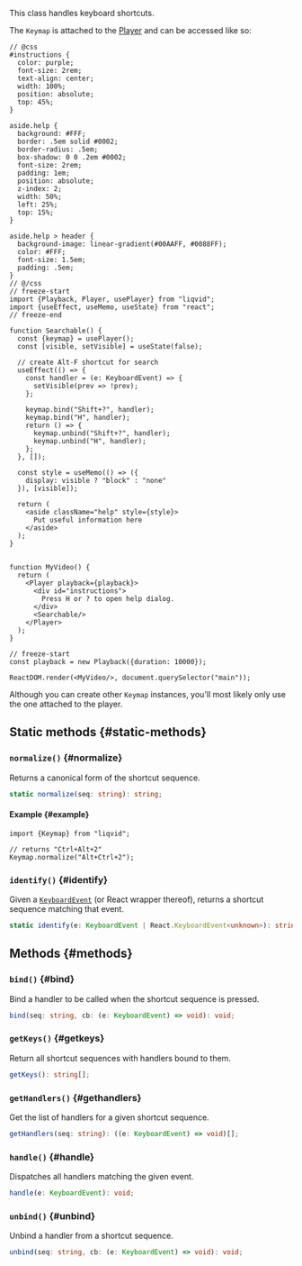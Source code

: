 This class handles keyboard shortcuts.

The `Keymap` is attached to the [Player](./Player.md#keymap) and can be accessed like so:

```tsx liqvid
// @css
#instructions {
  color: purple;
  font-size: 2rem;
  text-align: center;
  width: 100%;
  position: absolute;
  top: 45%;
}

aside.help {
  background: #FFF;
  border: .5em solid #0002;
  border-radius: .5em;
  box-shadow: 0 0 .2em #0002;
  font-size: 2rem;
  padding: 1em;
  position: absolute;
  z-index: 2;
  width: 50%;
  left: 25%;
  top: 15%;
}

aside.help > header {
  background-image: linear-gradient(#00AAFF, #0088FF);
  color: #FFF;
  font-size: 1.5em;
  padding: .5em;
}
// @/css
// freeze-start
import {Playback, Player, usePlayer} from "liqvid";
import {useEffect, useMemo, useState} from "react";
// freeze-end

function Searchable() {
  const {keymap} = usePlayer();
  const [visible, setVisible] = useState(false);

  // create Alt-F shortcut for search
  useEffect(() => {
    const handler = (e: KeyboardEvent) => {
      setVisible(prev => !prev);
    };

    keymap.bind("Shift+?", handler);
    keymap.bind("H", handler);
    return () => {
      keymap.unbind("Shift+?", handler);
      keymap.unbind("H", handler);
    };
  }, []);

  const style = useMemo(() => ({
    display: visible ? "block" : "none"
  }), [visible]);

  return (
    <aside className="help" style={style}>
      Put useful information here
    </aside>
  );
}


function MyVideo() {
  return (
    <Player playback={playback}>
      <div id="instructions">
        Press H or ? to open help dialog.
      </div>
      <Searchable/>
    </Player>
  );
}

// freeze-start
const playback = new Playback({duration: 10000});

ReactDOM.render(<MyVideo/>, document.querySelector("main"));
```

Although you can create other `Keymap` instances, you'll most likely only use the one attached to the player.

## Static methods {#static-methods}

### `normalize()` {#normalize}

Returns a canonical form of the shortcut sequence.

```typescript
static normalize(seq: string): string;
```

#### Example {#example}

```tsx
import {Keymap} from "liqvid";

// returns "Ctrl+Alt+2"
Keymap.normalize("Alt+Ctrl+2");
```

### `identify()` {#identify}

Given a [`KeyboardEvent`](https://developer.mozilla.org/en-US/docs/Web/API/KeyboardEvent) (or React wrapper thereof), returns a shortcut sequence matching that event.

```typescript
static identify(e: KeyboardEvent | React.KeyboardEvent<unknown>): string;
```
  
## Methods {#methods}

### `bind()` {#bind}

Bind a handler to be called when the shortcut sequence is pressed.

```typescript
bind(seq: string, cb: (e: KeyboardEvent) => void): void;
```

### `getKeys()` {#getkeys}

Return all shortcut sequences with handlers bound to them.

```typescript
getKeys(): string[];
```

### `getHandlers()` {#gethandlers}

Get the list of handlers for a given shortcut sequence.

```typescript
getHandlers(seq: string): ((e: KeyboardEvent) => void)[];
```

### `handle()` {#handle}

Dispatches all handlers matching the given event.

```typescript
handle(e: KeyboardEvent): void;
```

### `unbind()` {#unbind}

Unbind a handler from a shortcut sequence.

```typescript
unbind(seq: string, cb: (e: KeyboardEvent) => void): void;
```
